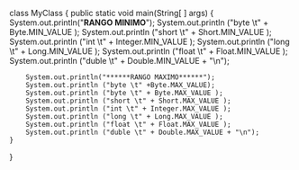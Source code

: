 class MyClass 
{
    public static void main(String[ ] args) 
    {
        System.out.println("******RANGO MINIMO******");
        System.out.println ("byte \t" + Byte.MIN_VALUE );
        System.out.println ("short \t" + Short.MIN_VALUE );
        System.out.println ("int \t" + Integer.MIN_VALUE );
        System.out.println ("long \t" + Long.MIN_VALUE );
        System.out.println ("float \t" + Float.MIN_VALUE );
        System.out.println ("duble \t" + Double.MIN_VALUE + "\n");
        
        System.out.println("******RANGO MAXIMO******");
        System.out.println ("byte \t" +Byte.MAX_VALUE);
        System.out.println ("byte \t" + Byte.MAX_VALUE );
        System.out.println ("short \t" + Short.MAX_VALUE );
        System.out.println ("int \t" + Integer.MAX_VALUE );
        System.out.println ("long \t" + Long.MAX_VALUE );
        System.out.println ("float \t" + Float.MAX_VALUE );
        System.out.println ("duble \t" + Double.MAX_VALUE + "\n");
    }
}
